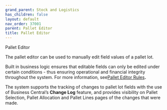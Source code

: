 ```yaml
---
grand_parent: Stock and Logistics
has_children: false
layout: default
nav_order: 37001
parent: Pallet Editor
title: Pallet Editor
---
```


Pallet Editor

The pallet editor can be used to manually edit field values of a pallet lot.




Built in business logic ensures that editable fields can only be edited under certain conditions - thus ensuring operational and financial integrity throughout the system. For more information, see[Pallet Editor Rules](https://linc.freshdesk.com/en/support/solutions/articles/8000098161)**.**




The system supports the tracking of changes to pallet lot fields with the use of Business Central’s **Change Log** feature, and provides visibility on Pallet Selection, Pallet Allocation and Pallet Lines pages of the changes that were made.